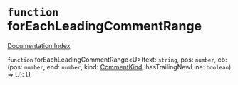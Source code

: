# `function` forEachLeadingCommentRange

[Documentation Index](../README.md)

`function` forEachLeadingCommentRange\<U>(text: `string`, pos: `number`, cb: (pos: `number`, end: `number`, kind: [CommentKind](../private.type.CommentKind/README.md), hasTrailingNewLine: `boolean`) => U): U